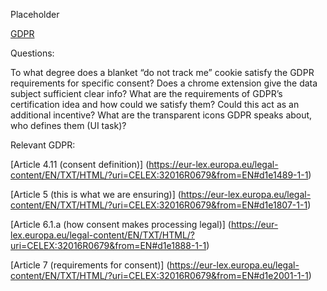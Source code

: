 Placeholder

[GDPR](https://github.com/mitmedialab/Consent-HackDay/blob/master/Legal/GDPR%20Markup.pdf)

Questions:

To what degree does a blanket “do not track me” cookie satisfy the GDPR requirements for specific consent?
Does a chrome extension give the data subject sufficient clear info?
What are the requirements of GDPR’s certification idea and how could we satisfy them? Could this act as an additional incentive?
What are the transparent icons GDPR speaks about, who defines them (UI task)?


Relevant GDPR:

[Article 4.11 (consent definition)] (https://eur-lex.europa.eu/legal-content/EN/TXT/HTML/?uri=CELEX:32016R0679&from=EN#d1e1489-1-1)

[Article 5 (this is what we are ensuring)] (https://eur-lex.europa.eu/legal-content/EN/TXT/HTML/?uri=CELEX:32016R0679&from=EN#d1e1807-1-1)

[Article 6.1.a (how consent makes processing legal)] (https://eur-lex.europa.eu/legal-content/EN/TXT/HTML/?uri=CELEX:32016R0679&from=EN#d1e1888-1-1)

[Article 7 (requirements for consent)] (https://eur-lex.europa.eu/legal-content/EN/TXT/HTML/?uri=CELEX:32016R0679&from=EN#d1e2001-1-1)
